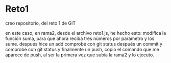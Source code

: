 # Reto1
creo repositorio, del reto 1 de GIT 

en este caso, en rama2, desde el archivo reto1.js, he hecho esto: modifica la función suma, para que ahora reciba tres
números por parámetro y los sume.
después hice un add comprobé con git status
después un commit y comprobé con git status
y finalmente un push, copio el comando que me aparece de push, al ser la primera vez que subía la rama2 y lo ejecuto. 
